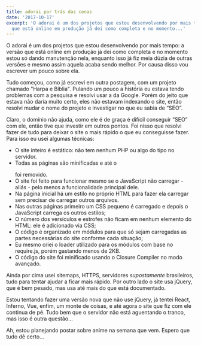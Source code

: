 ```yaml
---
title: adorai por trás das cenas
date: '2017-10-17'
excerpt: 'O adorai é um dos projetos que estou desenvolvendo por mais tempo: a versão
  que está online em produção já dei como completa e no momento...'
---
```




O adorai é um dos projetos que estou desenvolvendo por mais tempo: a versão que está online em produção já dei como completa e no momento estou só dando manutenção nela, enquanto isso já fiz meia dúzia de outras versões e mesmo assim aquela acaba sendo melhor. Por causa disso vou escrever um pouco sobre ela.

Tudo começou, como já escrevi em outra postagem, com um projeto chamado "Harpa e Bíblia". Pulando um pouco a história eu estava tendo problemas com a pesquisa e resolvi usar a da Google. Porém do jeito que estava não daria muito certo, eles não estavam indexando o site, então resolvi mudar o nome do projeto e investigar no que eu sabia de “SEO”.

Claro, o domínio não ajuda, como ele é de graça é difícil conseguir “SEO” com ele, então tive que investir em outros pontos. Foi nisso que resolvi fazer de tudo para deixar o site o mais rápido o que eu conseguisse fazer. Para isso eu usei algumas técnicas:

* O site inteiro é estático: não tem nenhum PHP ou algo do tipo no servidor.
* Todas as páginas são minificadas e até o </p> foi removido.
* O site foi feito para funcionar mesmo se o JavaScript não carregar - aliás - pelo menos a funcionalidade principal dele.
* Na página inicial há um estilo no próprio HTML para fazer ela carregar sem precisar de carregar outros arquivos.
* Nas outras páginas primeiro um CSS pequeno é carregado e depois o JavaScript carrega os outros estilos;
* O número dos versículos e estrofes não ficam em nenhum elemento do HTML: ele é adicionado via CSS;
* O código é organizado em módulos para que só sejam carregadas as partes necessárias do site conforme cada situação;
* Eu mesmo criei o loader utilizado para os módulos com base no require.js, porém gastando menos de 2KB.
* O código do site foi minificado usando o Closure Compiler no modo avançado.

Ainda por cima usei sitemaps, HTTPS, servidores *supostamente* brasileiros, tudo para tentar ajudar a ficar mais rápido. Por outro lado o site usa jQuery, que é bem pesado, mas usa até mais do que está documentado.

Estou tentando fazer uma versão nova que não use jQuery, já tentei React, Inferno, Vue, enfim, um monte de coisas, e até agora o site que fiz com ele continua de pé. Tudo bem que o servidor não está aguentando o tranco, mas isso é outra questão...

Ah, estou planejando postar sobre anime na semana que vem. Espero que tudo dê certo...